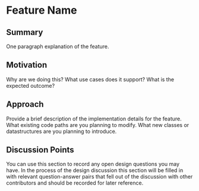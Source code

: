 # Feature Name

## Summary
[summary]: #summary

One paragraph explanation of the feature.

## Motivation
[motivation]: #motivation

Why are we doing this? What use cases does it support? What is the expected outcome?

## Approach
[approach]: #approach

Provide a brief description of the implementation details for the feature. What
existing code paths are you planning to modify. What new classes or
datastructures are you planning to introduce.

## Discussion Points
[discussion]: #discussion

You can use this section to record any open design questions you may have. In
the process of the design discussion this section will be filled in with
relevant question-answer pairs that fell out of the discussion with other
contributors and should be recorded for later reference.

